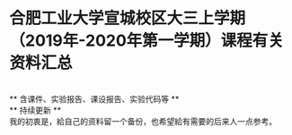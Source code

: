 # 合肥工业大学宣城校区大三上学期（2019年-2020年第一学期）课程有关资料汇总
<br>
** 含课件、实验报告、课设报告、实验代码等 **
<br>
** 持续更新 **
<br>
我的初衷是，給自己的资料留一个备份，也希望給有需要的后来人一点参考。